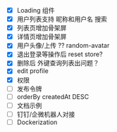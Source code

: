 - [x] Loading 组件
- [x] 用户列表支持 昵称和用户名 搜索
- [x] 列表页增加骨架屏
- [x] 详情页增加骨架屏
- [x] 用户头像/上传 ?? random-avatar
- [x] 退出登录等操作后 reset store?
- [x] 删除后 外键查询列表出问题？
- [x] edit profile
- [x] 权限
- [ ] 发布令牌
- [ ] orderBy createdAt DESC
- [ ] 文档示例
- [ ] 钉钉/企微机器人对接
- [ ] Dockerization